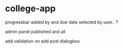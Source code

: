 # college-app


 progressbar 
 added by and due date selected by user.. ?
 
 admin panel published and all 
 
 
 add validation on add post dialogbox
 

